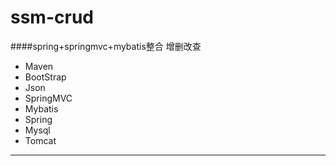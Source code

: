 # ssm-crud

####spring+springmvc+mybatis整合 增删改查<br/>

* Maven
* BootStrap
* Json
* SpringMVC
* Mybatis
* Spring
* Mysql
* Tomcat

--------

